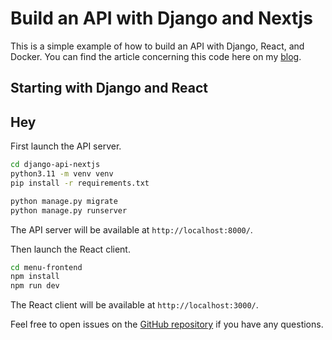 # Build an API with Django and Nextjs

This is a simple example of how to build an API with Django, React, and Docker. You can find the
article concerning this code here on my [blog](https://koladev.xyz/posts/django-nextjs-crud/).

## Starting with Django and React
## Hey

First launch the API server.

```bash
cd django-api-nextjs
python3.11 -m venv venv
pip install -r requirements.txt

python manage.py migrate
python manage.py runserver
```

The API server will be available at `http://localhost:8000/`.

Then launch the React client.

```bash
cd menu-frontend
npm install
npm run dev
```

The React client will be available at `http://localhost:3000/`.

Feel free to open issues on the [GitHub repository](https://github.com/koladev32/django-api-nextjs) if you have any questions.

